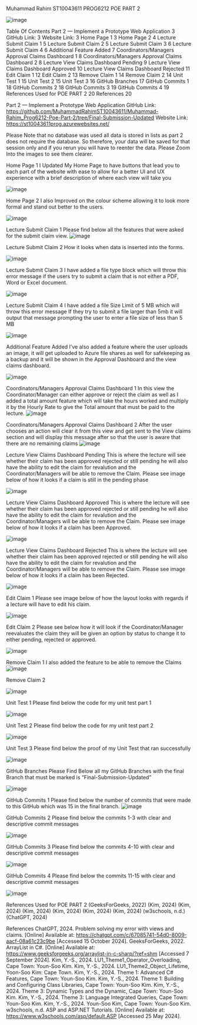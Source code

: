Muhammad Rahim
ST10043611
PROG6212
POE PART 2

![image](https://github.com/user-attachments/assets/eae6e898-a749-4c9e-a632-74ddf0a2a589)


Table Of Contents
Part 2 — Implement a Prototype Web Application	3
GitHub Link:	3
Website Link:	3
Home Page 1	3
Home Page 2	4
Lecture Submit Claim 1	5
Lecture Submit Claim 2	5
Lecture Submit Claim 3	6
Lecture Submit Claim 4	6
Additional Feature Added	7
Coordinators/Managers Approval Claims Dashboard 1	8
Coordinators/Managers Approval Claims Dashboard 2	8
Lecture View Claims Dashboard Pending	9
Lecture View Claims Dashboard Approved	10
Lecture View Claims Dashboard Rejected	11
Edit Claim 1	12
Edit Claim 2	13
Remove Claim 1	14
Remove Claim 2	14
Unit Test 1	15
Unit Test 2	15
Unit Test 3	16
GitHub Branches	17
GitHub Commits 1	18
GitHub Commits 2	18
GitHub Commits 3	19
GitHub Commits 4	19
References Used for POE PART 2	20
References	20



Part 2 — Implement a Prototype Web Application
GitHub Link:
https://github.com/MuhammadRahimST10043611/Muhammad-Rahim_Prog6212-Poe-Part-2/tree/Final-Submission-Updated
Website Link:
https://st10043611prog.azurewebsites.net/

Please Note that no database was used all data is stored in lists as part 2 does not require the database. So therefore, your data will be saved for that session only and if you rerun you will have to reenter the data. 
Please Zoom Into the images to see them clearer.

Home Page 1
I Updated My Home Page to have buttons that lead you to each part of the website with ease to allow for a better UI and UX experience with a brief description of where each view will take you
 
![image](https://github.com/user-attachments/assets/b16983d7-14ff-4b34-8c18-eb3614d05080)


Home Page 2
I also Improved on the colour scheme allowing it to look more formal and stand out better to the users.
 
![image](https://github.com/user-attachments/assets/9f1067d8-4425-47d8-b824-d9dd694c2494)

















Lecture Submit Claim 1
Please find below all the features that were asked for the submit claim view.
![image](https://github.com/user-attachments/assets/24477790-b1e7-4534-8295-cce7e2eb1a6d)



Lecture Submit Claim 2
How it looks when data is inserted into the forms.
 

![image](https://github.com/user-attachments/assets/c93df25c-5b1e-44da-90c1-11b445e2da1d)





Lecture Submit Claim 3 
I have added a file type block which will throw this error message if the users try to submit a claim that is not either a PDF, Word or Excel document.
 
![image](https://github.com/user-attachments/assets/56e59e20-1243-42ba-a8da-e83c0d3ca032)


Lecture Submit Claim 4
I have added a file Size Limit of 5 MB which will throw this error message If they try to submit a file larger than 5mb it will output that message prompting the user to enter a file size of less than 5 MB
 
![image](https://github.com/user-attachments/assets/c19f51e5-d6c6-4f6e-8d72-9a253aabadec)


Additional Feature Added 
I’ve also added a feature where the user uploads an image, it will get uploaded to Azure file shares as well for safekeeping as a backup and it will be shown in the Approval Dashboard and the view claims dashboard.
 


![image](https://github.com/user-attachments/assets/d18e80ce-3abd-40d1-a26d-9ddd77561593)














Coordinators/Managers Approval Claims Dashboard 1 
In this view the Coordinator/Manager can either approve or reject the claim as well as I added a total amount feature which will take the hours worked and multiply it by the Hourly Rate to give the Total amount that must be paid to the lecture.
 ![image](https://github.com/user-attachments/assets/371bd4bd-ee78-4a0c-a1c7-a8f130d6077d)


Coordinators/Managers Approval Claims Dashboard 2
After the user chooses an action will clear it from this view and get sent to the View claims section and will display this message after so that the user is aware that there are no remaining claims
 ![image](https://github.com/user-attachments/assets/9fc806e3-e3e4-4115-a7b5-7653e925a741)

Lecture View Claims Dashboard Pending 
This is where the lecture will see whether their claim has been approved rejected or still pending he will also have the ability to edit the claim for revalution and the Coordinator/Managers will be able to remove the Claim. Please see image below of how it looks if a claim is still in the pending phase
 
![image](https://github.com/user-attachments/assets/782d479a-6579-41fc-bfaa-2e15b8e2971b)















Lecture View Claims Dashboard Approved
This is where the lecture will see whether their claim has been approved rejected or still pending he will also have the ability to edit the claim for revalution and the Coordinator/Managers will be able to remove the Claim. Please see image below of how it looks if a claim has been Approved.

 
![image](https://github.com/user-attachments/assets/a49a768a-e8b8-4fb7-bc8e-b13b375dc596)














Lecture View Claims Dashboard Rejected
This is where the lecture will see whether their claim has been approved rejected or still pending he will also have the ability to edit the claim for revalution and the Coordinator/Managers will be able to remove the Claim. Please see image below of how it looks if a claim has been Rejected.

 


![image](https://github.com/user-attachments/assets/baf579e4-79c0-4742-987b-784c1d8ccc0b)












Edit Claim 1
Please see image below of how the layout looks with regards if a lecture will have to edit his claim.
 



![image](https://github.com/user-attachments/assets/00e3a650-b3fb-44a6-bca9-51e8bc5ace62)
















Edit Claim 2
Please see below how it will look if the Coordinator/Manager reevaluates the claim they will be given an option by status to change it to either pending, rejected or approved.
 


![image](https://github.com/user-attachments/assets/1f04d5c6-995e-407f-bd3b-d55e5e47629e)
















Remove Claim 1
I also added the feature to be able to remove the Claims
 ![image](https://github.com/user-attachments/assets/4be326db-1864-49da-ab8b-c4a0b49faca5)


Remove Claim 2
 
![image](https://github.com/user-attachments/assets/fbc65d45-1521-4a95-b1a9-27c6553e416e)





Unit Test 1
Please find below the code for my unit test part 1
 
![image](https://github.com/user-attachments/assets/672918a4-3bf2-46d5-a4e4-38554fc69bf0)


Unit Test 2
Please find below the code for my unit test part 2
 
![image](https://github.com/user-attachments/assets/361b3d63-f40e-4cf0-a6b7-052c47f33d97)





Unit Test 3 
Please find below the proof of my Unit Test that ran successfully 
 
![image](https://github.com/user-attachments/assets/00886eb6-e586-473e-864d-ff608b0131bb)


















GitHub Branches
Please Find Below all my GitHub Branches with the final Branch that must be marked is “Final-Submission-Updated”

![image](https://github.com/user-attachments/assets/a9045bf4-d594-46ab-8439-dbd123a8bee7)

 
















GitHub Commits 1
Please find below the number of commits that were made to this GitHub which was 15 in the final branch.
![image](https://github.com/user-attachments/assets/d257a130-ea11-4f07-8c77-84862288417b)
 

GitHub Commits 2
Please find below the commits 1-3 with clear and descriptive commit messages
 
![image](https://github.com/user-attachments/assets/57067006-bfb1-4c80-8891-81e85195dc18)









GitHub Commits 3
Please find below the commits 4-10 with clear and descriptive commit messages

![image](https://github.com/user-attachments/assets/f85a5b21-aca4-4524-98ed-ed28f2edf111)


GitHub Commits 4
Please find below the commits 11-15 with clear and descriptive commit messages
 
![image](https://github.com/user-attachments/assets/2cc6b886-e7e7-4b07-a57d-153880fcd880)



References Used for POE PART 2
(GeeksForGeeks, 2022) (Kim, 2024) (Kim, 2024) (Kim, 2024) (Kim, 2024) (Kim, 2024) (Kim, 2024) (w3schools, n.d.) (ChatGPT, 2024)

References
ChatGPT, 2024. Problem solving my error with views and claims. [Online] 
Available at: https://chatgpt.com/c/67085741-54d0-8009-aacf-08a61c23c9be
[Accessed 15 October 2024].
GeeksForGeeks, 2022. ArrayList in C#. [Online] 
Available at: https://www.geeksforgeeks.org/arraylist-in-c-sharp/?ref=shm
[Accessed 7 September 2024].
Kim, Y.-S., 2024. LU1_Theme1_Operator_Overloading, Cape Town: Youn-Soo Kim.
Kim, Y.-S., 2024. LU1_Theme2_Object_Lifetime, Yoon-Soo Kim: Cape Town.
Kim, Y.-S., 2024. Theme 1: Advanced C# Features, Cape Town: Youn-Soo Kim.
Kim, Y.-S., 2024. Theme 1: Building and Configuring Class Libraries, Cape Town: Youn-Soo Kim.
Kim, Y.-S., 2024. Theme 3: Dynamic Types and the Dynamic, Cape Town: Youn-Soo Kim.
Kim, Y.-S., 2024. Theme 3: Language Integrated Queries, Cape Town: Youn-Soo Kim.
Kim, Y.-S., 2024. Youn-Soo Kim, Cape Town: Youn-Soo Kim.
w3schools, n.d. ASP and ASP.NET Tutorials. [Online] 
Available at: https://www.w3schools.com/asp/default.ASP
[Accessed 25 May 2024].



